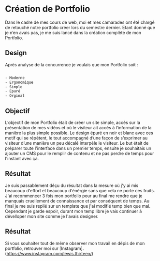 # Création de Portfolio

Dans le cadre de mes cours de web, moi et mes camarades ont été chargé de retouché notre portfolio créer lors du semestre dernier. Etant donné que je n’en avais pas, je me suis lancé dans la création complète de mon Portfolio.

## Design

Après analyse de la concurrence je voulais que mon Portfolio soit :

```bash

- Moderne
- Ergonomique
- Simple
- Epuré
- Orginal

```

## Objectif

L’objectif de mon Portfolio était de créer un site simple, accès sur la présentation de mes vidéos et où le visiteur ait accès à l’information de la manière la plus simple possible. Le design épuré en noir et blanc avec ces motif qui se répétent, le tout accompagné d’une façon de s’exprimer au visiteur d’une manière un peu décalé interpèle le visiteur. Le but était de préparer toute l'interface dans un premier temps, ensuite je souhaitais un ajouter un CMS pour le remplir de contenu et ne pas perdre de temps pour l'instant avec ça.

## Résultat

Je suis passablement déçu du résultat dans la mesure où j'y ai mis beaucoup d'effort et beaucoup d'énérgie sans que cela ne porte ces fruits. J'ai recommencer 3 fois mon portfolio pour au final me rendre que je manquais cruellement de connaissance et par conséquent de temps. Au final je me suis replié sur un template que j'ai modifié temp bien que mal. Cependant je garde espoir, durant mon temp libre je vais continuer à dévelloper mon site comme je l'avais designer.

## Résultat

Si vous souhaiter tout de même observer mon travail en dépis de mon portfolio, retrouver moi sur [Instagram].(https://www.instagram.com/lewis.thirteen/)
